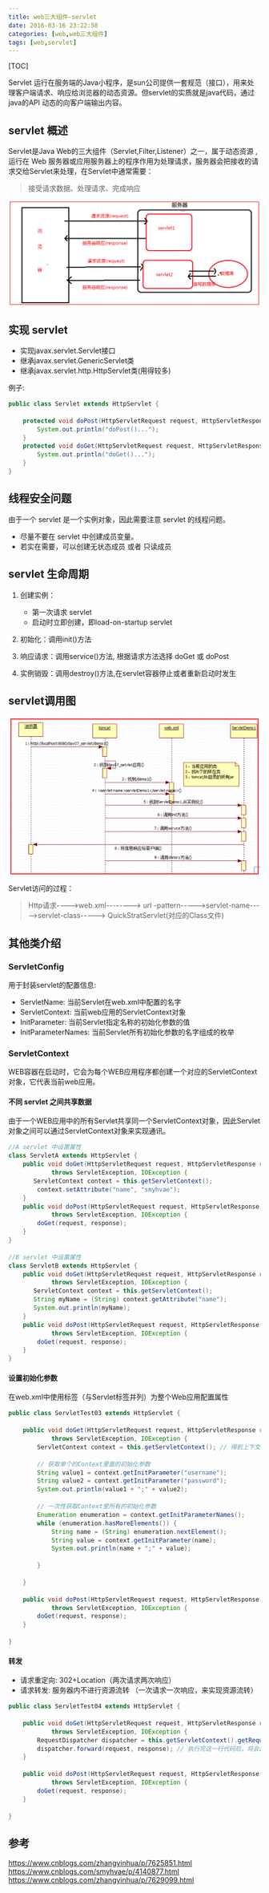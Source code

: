 ```yaml
---
title: web三大组件-servlet
date: 2016-03-16 23:22:58
categories: [web,web三大组件]
tags: [web,servlet]
---
```


[TOC]

Servlet 运行在服务端的Java小程序，是sun公司提供一套规范（接口），用来处理客户端请求、响应给浏览器的动态资源。但servlet的实质就是java代码，通过java的API 动态的向客户端输出内容。

<!--more-->

## servlet 概述

Servlet是Java Web的三大组件（Servlet,Filter,Listener）之一，属于动态资源 ,运行在 Web 服务器或应用服务器上的程序作用为处理请求，服务器会把接收的请求交给Servlet来处理，在Servlet中通常需要：

> 接受请求数据、处理请求、完成响应

![](web三大组件-servlet/请求过程.png)

## 实现 servlet 

- 实现javax.servlet.Servlet接口
- 继承javax.servlet.GenericServlet类
- 继承javax.servlet.http.HttpServlet类(用得较多)

例子:

```java
public class Servlet extends HttpServlet {

    protected void doPost(HttpServletRequest request, HttpServletResponse response) throws ServletException, IOException {
        System.out.println("doPost()...");
    }
    protected void doGet(HttpServletRequest request, HttpServletResponse response) throws ServletException, IOException {
        System.out.println("doGet()...");
    }
}
```

## 线程安全问题

由于一个 servlet 是一个实例对象，因此需要注意 servlet 的线程问题。

- 尽量不要在 servlet 中创建成员变量。
- 若实在需要，可以创建无状态成员 或者 只读成员

## servlet 生命周期

1. 创建实例：

	- 第一次请求 servlet
	- 启动时立即创建，即load-on-startup servlet
	
2. 初始化：调用init()方法
3. 响应请求：调用service()方法, 根据请求方法选择 doGet 或 doPost
5. 实例销毁：调用destroy()方法,在servlet容器停止或者重新启动时发生

## servlet调用图

![servlet调用图](web三大组件-servlet/servlet调用图.png)

Servlet访问的过程：

> Http请求---->web.xml-------->  url -pattern----->servlet-name----->servlet-class----->   QuickStratServlet(对应的Class文件)

## 其他类介绍

### ServletConfig

用于封装servlet的配置信息:

- ServletName: 当前Servlet在web.xml中配置的名字
- ServletContext: 当前web应用的ServletContext对象
- InitParameter: 当前Servlet指定名称的初始化参数的值
- InitParameterNames: 当前Servlet所有初始化参数的名字组成的枚举


### ServletContext

WEB容器在启动时，它会为每个WEB应用程序都创建一个对应的ServletContext对象，它代表当前web应用。

#### 不同 servlet 之间共享数据
由于一个WEB应用中的所有Servlet共享同一个ServletContext对象，因此Servlet对象之间可以通过ServletContext对象来实现通讯。

```java
//A servlet 中设置属性
class ServletA extends HttpServlet {
    public void doGet(HttpServletRequest request, HttpServletResponse response)
            throws ServletException, IOException {
       ServletContext context = this.getServletContext();
        context.setAttribute("name", "smyhvae");
    }
    public void doPost(HttpServletRequest request, HttpServletResponse response)
            throws ServletException, IOException {
        doGet(request, response);
    }
}

//B servlet 中设置属性
class ServletB extends HttpServlet {
    public void doGet(HttpServletRequest request, HttpServletResponse response)
            throws ServletException, IOException {
       ServletContext context = this.getServletContext();
       String myName = (String) context.getAttribute("name");
       System.out.println(myName);
    }
    public void doPost(HttpServletRequest request, HttpServletResponse response)
            throws ServletException, IOException {
        doGet(request, response);
    }
}

```

#### 设置初始化参数

在web.xml中使用<context-param>标签（与Servlet标签并列）为整个Web应用配置属性

```java
public class ServletTest03 extends HttpServlet {

    public void doGet(HttpServletRequest request, HttpServletResponse response)
            throws ServletException, IOException {
        ServletContext context = this.getServletContext(); // 得到上下文对象

        // 获取单个的Context里面的初始化参数
        String value1 = context.getInitParameter("username");
        String value2 = context.getInitParameter("password");
        System.out.println(value1 + ";" + value2);

        // 一次性获取Context里所有的初始化参数
        Enumeration enumeration = context.getInitParameterNames();
        while (enumeration.hasMoreElements()) {
            String name = (String) enumeration.nextElement();
            String value = context.getInitParameter(name);
            System.out.println(name + ";" + value);

        }

    }

    public void doPost(HttpServletRequest request, HttpServletResponse response)
            throws ServletException, IOException {
        doGet(request, response);
    }

}
```
#### 转发

- 请求重定向: 302+Location（两次请求两次响应）
- 请求转发: 服务器内不进行资源流转 （一次请求一次响应，来实现资源流转）

```java
public class ServletTest04 extends HttpServlet {

    public void doGet(HttpServletRequest request, HttpServletResponse response)
            throws ServletException, IOException {
        RequestDispatcher dispatcher = this.getServletContext().getRequestDispatcher("/servlet/ServletTest05");// 参数中写虚拟路径
        dispatcher.forward(request, response); // 执行完这一行代码后，将会跳到ServletTest05中去执行。
    }

    public void doPost(HttpServletRequest request, HttpServletResponse response)
            throws ServletException, IOException {
        doGet(request, response);
    }

}
```

## 参考

https://www.cnblogs.com/zhangyinhua/p/7625851.html
https://www.cnblogs.com/smyhvae/p/4140877.html
https://www.cnblogs.com/zhangyinhua/p/7629099.html